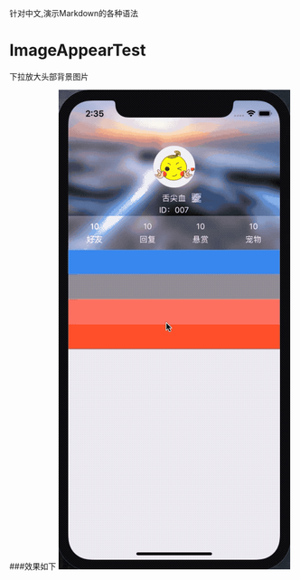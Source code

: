 针对中文,演示Markdown的各种语法
  
ImageAppearTest
===================================
下拉放大头部背景图片
  
 

###效果如下
![github-01.jpg](Demo.gif "github-01.jpg")
